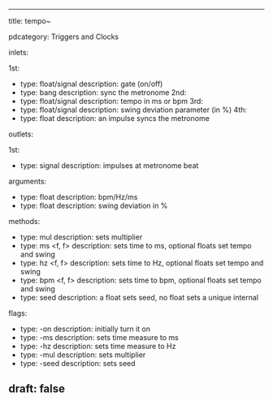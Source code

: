 --- 


title: tempo~

pdcategory: Triggers and Clocks

inlets:

  1st:
  - type: float/signal
    description: gate (on/off)
  - type: bang
    description: sync the metronome
  2nd:
  - type: float/signal
    description: tempo in ms or bpm
  3rd:
  - type: float/signal
    description: swing deviation parameter (in %)
  4th:
  - type: float
    description: an impulse syncs the metronome

outlets:

  1st:
  - type: signal
    description: impulses at metronome beat

arguments:
  - type: float
    description: bpm/Hz/ms
  - type: float
    description: swing deviation in %

methods:
  - type: mul <float>
    description: sets multiplier
  - type: ms <f, f>
    description: sets time to ms, optional floats set tempo and swing
  - type: hz <f, f>
    description: sets time to Hz, optional floats set tempo and swing
  - type: bpm <f, f>
    description: sets time to bpm, optional floats set tempo and swing
  - type: seed <float>
    description: a float sets seed, no float sets a unique internal

flags:
  - type: -on
    description: initially turn it on
  - type: -ms
    description: sets time measure to ms
  - type: -hz
    description: sets time measure to Hz
  - type: -mul <float>
    description: sets multiplier
  - type: -seed <float>
    description: sets seed

draft: false
---